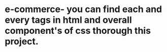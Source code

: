 # e-commerce- you can find each and every tags in html and overall component's of css thorough this project.
